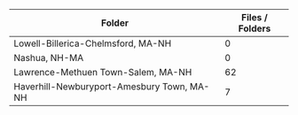 | Folder                                     |   Files / Folders |
|--------------------------------------------|-------------------|
| Lowell-Billerica-Chelmsford, MA-NH         |                 0 |
| Nashua, NH-MA                              |                 0 |
| Lawrence-Methuen Town-Salem, MA-NH         |                62 |
| Haverhill-Newburyport-Amesbury Town, MA-NH |                 7 |